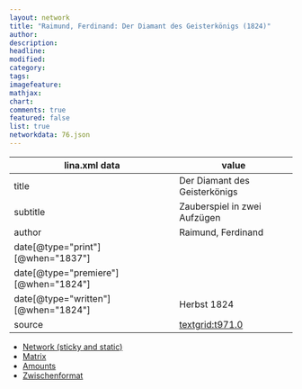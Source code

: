 ```yaml
---
layout: network
title: "Raimund, Ferdinand: Der Diamant des Geisterkönigs (1824)"
author:
description:
headline:
modified:
category:
tags:
imagefeature: 
mathjax: 
chart: 
comments: true
featured: false
list: true
networkdata: 76.json
---
```

lina.xml data  | value
------------- | -------------
title|Der Diamant des Geisterkönigs
subtitle|Zauberspiel in zwei Aufzügen
author|Raimund, Ferdinand
date[@type="print"][@when="1837"]|
date[@type="premiere"][@when="1824"]|
date[@type="written"][@when="1824"]|Herbst 1824
source|[textgrid:t971.0](https://textgridlab.org/1.0/tgcrud-public/rest/textgrid:t971.0/data)



* [Network (sticky and static)](/linas/network76)
* [Matrix](/linas/matrix76)
* [Amounts](/linas/amount76)
* [Zwischenformat](/linas/lina76 )
